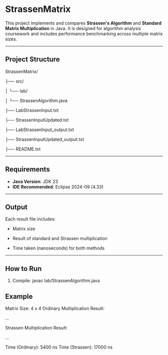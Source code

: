 # StrassenMatrix

This project implements and compares **Strassen's Algorithm** and **Standard Matrix Multiplication** in Java. It is designed for algorithm analysis coursework and includes performance benchmarking across multiple matrix sizes.

---

## Project Structure

StrassenMatrix/

├── src/

│   └── lab/

│       └── StrassenAlgorithm.java

├── LabStrassenInput.txt

├── StrassenInputUpdated.txt

├── LabStrassenInput_output.txt

├── StrassenInputUpdated_output.txt

├── README.txt


---

## Requirements

- **Java Version**: JDK 23
- **IDE Recommended**: Eclipse 2024-09 (4.33)

---
## Output
Each result file includes:

- Matrix size

- Result of standard and Strassen multiplication

- Time taken (nanoseconds) for both methods
---
## How to Run

1. Compile:
   javac lab/StrassenAlgorithm.java

## Example
Matrix Size: 4 x 4
Ordinary Multiplication Result:

...

Strassen Multiplication Result:

...

Time (Ordinary): 5400 ns
Time (Strassen): 17000 ns


